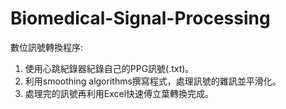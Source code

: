 # Biomedical-Signal-Processing

數位訊號轉換程序:
1.	使用心跳紀錄器紀錄自己的PPG訊號(.txt)。
2.	利用smoothing algorithms撰寫程式，處理訊號的雜訊並平滑化。
3.	處理完的訊號再利用Excel快速傅立葉轉換完成。
